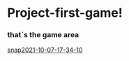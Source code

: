 # Project-first-game!



### that`s the game area
[snap2021-10-07-17-34-10](https://user-images.githubusercontent.com/52757595/136413839-aaa626cb-f35f-4ca2-9879-f9405a651154.png)






